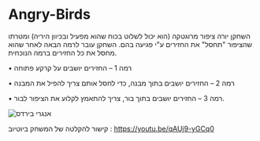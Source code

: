 # Angry-Birds

השחקן יורה ציפור מרוגטקה (הוא יכול לשלוט בכוח שהוא מפעיל ובכיוון היריה) ומטרתו שהציפור "תחסל" את
החזירים ע"י פגיעה בהם. השחקן עובר לרמה הבאה לאחר שהוא מחסל את כל החזירים ברמה הנוכחית.

• רמה 1 – החזירים יושבים על קרקע פתוחה

• רמה 2 – החזירים יושבים בתוך מבנה, כדי לחסל אותם צריך להפיל את המבנה

• רמה 3 – החזירים יושבים בתוך בור, צריך להתאמץ לקלוע את הציפור לבור.

![אנגרי בירדס](https://user-images.githubusercontent.com/73184238/234129004-6b116aaa-2431-4d50-8abc-c12baa4f4d58.PNG)

קישור להקלטה של המשחק ביוטיוב : https://youtu.be/qAUj9-yGCq0

